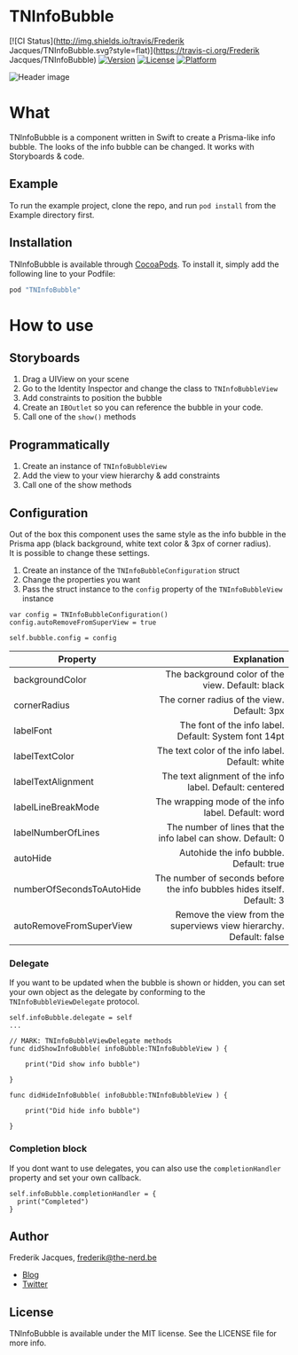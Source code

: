 # TNInfoBubble

[![CI Status](http://img.shields.io/travis/Frederik Jacques/TNInfoBubble.svg?style=flat)](https://travis-ci.org/Frederik Jacques/TNInfoBubble)
[![Version](https://img.shields.io/cocoapods/v/TNInfoBubble.svg?style=flat)](http://cocoapods.org/pods/TNInfoBubble)
[![License](https://img.shields.io/cocoapods/l/TNInfoBubble.svg?style=flat)](http://cocoapods.org/pods/TNInfoBubble)
[![Platform](https://img.shields.io/cocoapods/p/TNInfoBubble.svg?style=flat)](http://cocoapods.org/pods/TNInfoBubble)

![Header image](https://cl.ly/380H0y290f21/tninfobubble.gif)

# What
TNInfoBubble is a component written in Swift to create a Prisma-like info bubble.  The looks of the info bubble can be changed.
It works with Storyboards & code.


## Example

To run the example project, clone the repo, and run `pod install` from the Example directory first.


## Installation

TNInfoBubble is available through [CocoaPods](http://cocoapods.org). To install
it, simply add the following line to your Podfile:

```ruby
pod "TNInfoBubble"
```

# How to use

## Storyboards
1. Drag a UIView on your scene
2. Go to the Identity Inspector and change the class to `TNInfoBubbleView`
3. Add constraints to position the bubble
4. Create an `IBOutlet` so you can reference the bubble in your code.
5. Call one of the `show()` methods

## Programmatically

1. Create an instance of `TNInfoBubbleView`
2. Add the view to your view hierarchy & add constraints
3. Call one of the show methods

## Configuration
Out of the box this component uses the same style as the info bubble in the Prisma app (black background, white text color & 3px of corner radius).  
It is possible to change these settings.

1. Create an instance of the `TNInfoBubbleConfiguration` struct
2. Change the properties you want
3. Pass the struct instance to the `config` property of the `TNInfoBubbleView` instance

```
var config = TNInfoBubbleConfiguration()
config.autoRemoveFromSuperView = true
    
self.bubble.config = config
```

| Property                             | Explanation |
| ------------------------------- | -----------:|
| backgroundColor       		  | The background color of the view. Default: black
| cornerRadius   					| The corner radius of the view. Default: 3px
| labelFont                 		| The font of the info label. Default: System font 14pt
| labelTextColor     		        | The text color of the info label. Default: white
| labelTextAlignment      			| The text alignment of the info label. Default: centered
| labelLineBreakMode       		    | The wrapping mode of the info label. Default: word
| labelNumberOfLines            	| The number of lines that the info label can show. Default: 0
| autoHide                 			| Autohide the info bubble. Default: true
| numberOfSecondsToAutoHide      	| The number of seconds before the info bubbles hides itself. Default: 3
| autoRemoveFromSuperView        	| Remove the view from the superviews view hierarchy. Default: false

### Delegate
If you want to be updated when the bubble is shown or hidden, you can set your own object as the delegate by conforming to the `TNInfoBubbleViewDelegate` protocol.

```
self.infoBubble.delegate = self
...

// MARK: TNInfoBubbleViewDelegate methods
func didShowInfoBubble( infoBubble:TNInfoBubbleView ) {

	print("Did show info bubble")

}

func didHideInfoBubble( infoBubble:TNInfoBubbleView ) {

	print("Did hide info bubble")

}
```

### Completion block
If you dont want to use delegates, you can also use the `completionHandler` property and set your own callback.

```
self.infoBubble.completionHandler = {
  print("Completed")
}
```

## Author

Frederik Jacques, frederik@the-nerd.be
* [Blog](https://the-nerd.be)
* [Twitter](https://www.twitter.com/thenerd_be)

## License

TNInfoBubble is available under the MIT license. See the LICENSE file for more info.
